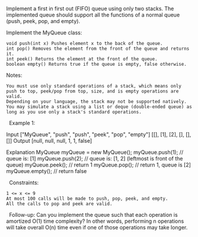 Implement a first in first out (FIFO) queue using only two stacks. The implemented queue should support all the functions of a normal queue (push, peek, pop, and empty).

Implement the MyQueue class:


	void push(int x) Pushes element x to the back of the queue.
	int pop() Removes the element from the front of the queue and returns it.
	int peek() Returns the element at the front of the queue.
	boolean empty() Returns true if the queue is empty, false otherwise.


Notes:


	You must use only standard operations of a stack, which means only push to top, peek/pop from top, size, and is empty operations are valid.
	Depending on your language, the stack may not be supported natively. You may simulate a stack using a list or deque (double-ended queue) as long as you use only a stack's standard operations.


 
Example 1:

Input
["MyQueue", "push", "push", "peek", "pop", "empty"]
[[], [1], [2], [], [], []]
Output
[null, null, null, 1, 1, false]

Explanation
MyQueue myQueue = new MyQueue();
myQueue.push(1); // queue is: [1]
myQueue.push(2); // queue is: [1, 2] (leftmost is front of the queue)
myQueue.peek(); // return 1
myQueue.pop(); // return 1, queue is [2]
myQueue.empty(); // return false


 
Constraints:


	1 <= x <= 9
	At most 100 calls will be made to push, pop, peek, and empty.
	All the calls to pop and peek are valid.


 
Follow-up: Can you implement the queue such that each operation is amortized O(1) time complexity? In other words, performing n operations will take overall O(n) time even if one of those operations may take longer.

